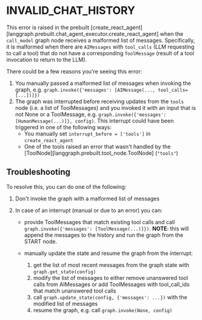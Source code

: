 # INVALID_CHAT_HISTORY

This error is raised in the prebuilt [create_react_agent][langgraph.prebuilt.chat_agent_executor.create_react_agent] when the `call_model` graph node receives a malformed list of messages. Specifically, it is malformed when there are `AIMessages` with `tool_calls` (LLM requesting to call a tool) that do not have a corresponding `ToolMessage` (result of a tool invocation to return to the LLM).

There could be a few reasons you're seeing this error:

1. You manually passed a malformed list of messages when invoking the graph, e.g. `graph.invoke({'messages': [AIMessage(..., tool_calls=[...])]})`
2. The graph was interrupted before receiving updates from the `tools` node (i.e. a list of ToolMessages)
and you invoked it with an input that is not None or a ToolMessage,
e.g. `graph.invoke({'messages': [HumanMessage(...)]}, config)`.
    This interrupt could have been triggered in one of the following ways:
     - You manually set `interrupt_before = ['tools']` in `create_react_agent`
     - One of the tools raised an error that wasn't handled by the [ToolNode][langgraph.prebuilt.tool_node.ToolNode] (`"tools"`)

## Troubleshooting

To resolve this, you can do one of the following:

1. Don't invoke the graph with a malformed list of messages
2. In case of an interrupt (manual or due to an error) you can:

    - provide ToolMessages that match existing tool calls and call `graph.invoke({'messages': [ToolMessage(...)]})`.
    **NOTE**: this will append the messages to the history and run the graph from the START node.
    - manually update the state and resume the graph from the interrupt:

        1. get the list of most recent messages from the graph state with `graph.get_state(config)`
        2. modify the list of messages to either remove unanswered tool calls from AIMessages
or add ToolMessages with tool_call_ids that match unanswered tool calls
        3. call `graph.update_state(config, {'messages': ...})` with the modified list of messages
        4. resume the graph, e.g. call `graph.invoke(None, config)`

